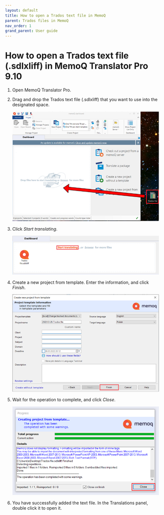 ```yaml
---
layout: default
title: How to open a Trados text file in MemoQ
parent: Trados files in MemoQ
nav_order: 1
grand_parent: User guide
---
```


# How to open a Trados text file (.sdlxliff) in MemoQ Translator Pro 9.10

1.	Open MemoQ Translator Pro.
2.	Drag and drop the Trados text file (.sdlxliff) that you want to use into the designated space.

    ![](../../../assets/images/Picture1.png)

3.	Click *Start translating*.

    ![](../../../assets/images/Picture2.png)

4.	Create a new project from template. Enter the information, and click *Finish*.

    ![](../../../assets/images/Picture3.png)

5.	Wait for the operation to complete, and click *Close*.

    ![](../../../assets/images/Picture4.png)

6.	You have successfully added the text file. In the Translations panel, double click it to open it.